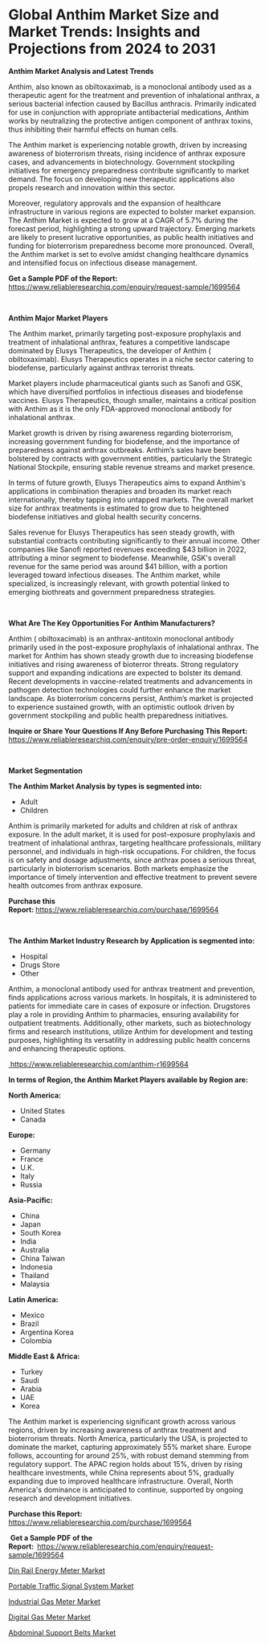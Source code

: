 <p><h1>Global Anthim Market Size and Market Trends: Insights and Projections from 2024 to 2031</h1></p><p><strong>Anthim Market Analysis and Latest Trends</strong></p>
<p><p>Anthim, also known as obiltoxaximab, is a monoclonal antibody used as a therapeutic agent for the treatment and prevention of inhalational anthrax, a serious bacterial infection caused by Bacillus anthracis. Primarily indicated for use in conjunction with appropriate antibacterial medications, Anthim works by neutralizing the protective antigen component of anthrax toxins, thus inhibiting their harmful effects on human cells.</p><p>The Anthim market is experiencing notable growth, driven by increasing awareness of bioterrorism threats, rising incidence of anthrax exposure cases, and advancements in biotechnology. Government stockpiling initiatives for emergency preparedness contribute significantly to market demand. The focus on developing new therapeutic applications also propels research and innovation within this sector.</p><p>Moreover, regulatory approvals and the expansion of healthcare infrastructure in various regions are expected to bolster market expansion. The Anthim Market is expected to grow at a CAGR of 5.7% during the forecast period, highlighting a strong upward trajectory. Emerging markets are likely to present lucrative opportunities, as public health initiatives and funding for bioterrorism preparedness become more pronounced. Overall, the Anthim market is set to evolve amidst changing healthcare dynamics and intensified focus on infectious disease management.</p></p>
<p><strong>Get a Sample PDF of the Report:&nbsp;</strong> <a href="https://www.reliableresearchiq.com/enquiry/request-sample/1699564?utm_campaign=1123&utm_medium=2&utm_source=Github&utm_content=ia&utm_term=20102024&utm_id=anthim">https://www.reliableresearchiq.com/enquiry/request-sample/1699564</a></p>
<p>&nbsp;</p>
<p><strong>Anthim Major Market Players</strong></p>
<p><p>The Anthim market, primarily targeting post-exposure prophylaxis and treatment of inhalational anthrax, features a competitive landscape dominated by Elusys Therapeutics, the developer of Anthim ( obiltoxaximab). Elusys Therapeutics operates in a niche sector catering to biodefense, particularly against anthrax terrorist threats.</p><p>Market players include pharmaceutical giants such as Sanofi and GSK, which have diversified portfolios in infectious diseases and biodefense vaccines. Elusys Therapeutics, though smaller, maintains a critical position with Anthim as it is the only FDA-approved monoclonal antibody for inhalational anthrax.</p><p>Market growth is driven by rising awareness regarding bioterrorism, increasing government funding for biodefense, and the importance of preparedness against anthrax outbreaks. Anthim’s sales have been bolstered by contracts with government entities, particularly the Strategic National Stockpile, ensuring stable revenue streams and market presence.</p><p>In terms of future growth, Elusys Therapeutics aims to expand Anthim's applications in combination therapies and broaden its market reach internationally, thereby tapping into untapped markets. The overall market size for anthrax treatments is estimated to grow due to heightened biodefense initiatives and global health security concerns.</p><p>Sales revenue for Elusys Therapeutics has seen steady growth, with substantial contracts contributing significantly to their annual income. Other companies like Sanofi reported revenues exceeding $43 billion in 2022, attributing a minor segment to biodefense. Meanwhile, GSK's overall revenue for the same period was around $41 billion, with a portion leveraged toward infectious diseases. The Anthim market, while specialized, is increasingly relevant, with growth potential linked to emerging biothreats and government preparedness strategies.</p></p>
<p>&nbsp;</p>
<p><strong>What Are The Key Opportunities For Anthim Manufacturers?</strong></p>
<p><p>Anthim ( obiltoxacimab) is an anthrax-antitoxin monoclonal antibody primarily used in the post-exposure prophylaxis of inhalational anthrax. The market for Anthim has shown steady growth due to increasing biodefense initiatives and rising awareness of bioterror threats. Strong regulatory support and expanding indications are expected to bolster its demand. Recent developments in vaccine-related treatments and advancements in pathogen detection technologies could further enhance the market landscape. As bioterrorism concerns persist, Anthim’s market is projected to experience sustained growth, with an optimistic outlook driven by government stockpiling and public health preparedness initiatives.</p></p>
<p><strong>Inquire or Share Your Questions If Any Before Purchasing This Report:</strong> <a href="https://www.reliableresearchiq.com/enquiry/pre-order-enquiry/1699564?utm_campaign=1123&utm_medium=2&utm_source=Github&utm_content=ia&utm_term=20102024&utm_id=anthim">https://www.reliableresearchiq.com/enquiry/pre-order-enquiry/1699564</a></p>
<p>&nbsp;</p>
<p><strong>Market Segmentation</strong></p>
<p><strong>The Anthim Market Analysis by types is segmented into:</strong></p>
<p><ul><li>Adult</li><li>Children</li></ul></p>
<p><p>Anthim is primarily marketed for adults and children at risk of anthrax exposure. In the adult market, it is used for post-exposure prophylaxis and treatment of inhalational anthrax, targeting healthcare professionals, military personnel, and individuals in high-risk occupations. For children, the focus is on safety and dosage adjustments, since anthrax poses a serious threat, particularly in bioterrorism scenarios. Both markets emphasize the importance of timely intervention and effective treatment to prevent severe health outcomes from anthrax exposure.</p></p>
<p><strong>Purchase this Report:&nbsp;</strong><a href="https://www.reliableresearchiq.com/purchase/1699564?utm_campaign=1123&utm_medium=2&utm_source=Github&utm_content=ia&utm_term=20102024&utm_id=anthim">https://www.reliableresearchiq.com/purchase/1699564</a></p>
<p>&nbsp;</p>
<p><strong>The Anthim Market Industry Research by Application is segmented into:</strong></p>
<p><ul><li>Hospital</li><li>Drugs Store</li><li>Other</li></ul></p>
<p><p>Anthim, a monoclonal antibody used for anthrax treatment and prevention, finds applications across various markets. In hospitals, it is administered to patients for immediate care in cases of exposure or infection. Drugstores play a role in providing Anthim to pharmacies, ensuring availability for outpatient treatments. Additionally, other markets, such as biotechnology firms and research institutions, utilize Anthim for development and testing purposes, highlighting its versatility in addressing public health concerns and enhancing therapeutic options.</p></p>
<p><a href="https://www.reliableresearchiq.com/anthim-r1699564?utm_campaign=1123&utm_medium=2&utm_source=Github&utm_content=ia&utm_term=20102024&utm_id=anthim">&nbsp;https://www.reliableresearchiq.com/anthim-r1699564</a></p>
<p><strong>In terms of Region, the Anthim Market Players available by Region are:</strong></p>
<p>
    <p> <strong> North America: </strong>
        <ul>
            <li>United States</li>
            <li>Canada</li>
        </ul>
        </p> 
    <p> <strong> Europe: </strong>
        <ul>
            <li>Germany</li>
            <li>France</li>
            <li>U.K.</li>
            <li>Italy</li>
            <li>Russia</li>
        </ul>
        </p> 
    <p> <strong> Asia-Pacific: </strong>
        <ul>
            <li>China</li>
            <li>Japan</li>
            <li>South Korea</li>
            <li>India</li>
            <li>Australia</li>
            <li>China Taiwan</li>
            <li>Indonesia</li>
            <li>Thailand</li>
            <li>Malaysia</li>
        </ul>
        </p> 
    <p> <strong> Latin America: </strong>
        <ul>
            <li>Mexico</li>
            <li>Brazil</li>
            <li>Argentina Korea</li>
            <li>Colombia</li>
        </ul>
        </p> 
    <p> <strong> Middle East & Africa: </strong>
        <ul>
            <li>Turkey</li>
            <li>Saudi</li>
            <li>Arabia</li>
            <li>UAE</li>
            <li>Korea</li>
        </ul>
    </p>
    </p>
<p><p>The Anthim market is experiencing significant growth across various regions, driven by increasing awareness of anthrax treatment and bioterrorism threats. North America, particularly the USA, is projected to dominate the market, capturing approximately 55% market share. Europe follows, accounting for around 25%, with robust demand stemming from regulatory support. The APAC region holds about 15%, driven by rising healthcare investments, while China represents about 5%, gradually expanding due to improved healthcare infrastructure. Overall, North America's dominance is anticipated to continue, supported by ongoing research and development initiatives.</p></p>
<p><strong>Purchase this Report: </strong><a href="https://www.reliableresearchiq.com/purchase/1699564?utm_campaign=1123&utm_medium=2&utm_source=Github&utm_content=ia&utm_term=20102024&utm_id=anthim">https://www.reliableresearchiq.com/purchase/1699564</a></p>
<p>&nbsp;<strong>Get a Sample PDF of the Report:&nbsp;&nbsp;</strong><a href="https://www.reliableresearchiq.com/enquiry/request-sample/1699564?utm_campaign=1123&utm_medium=2&utm_source=Github&utm_content=ia&utm_term=20102024&utm_id=anthim">https://www.reliableresearchiq.com/enquiry/request-sample/1699564</a></p>
<p><strong></strong></p>
<p><p><a href="https://issuu.com/reportprime-2/docs/din-rail-energy-meter-market-size-2_6726d578b79d5d?utm_campaign=1123&utm_medium=2&utm_source=Github&utm_content=ia&utm_term=20102024&utm_id=anthim">Din Rail Energy Meter Market</a></p><p><a href="https://issuu.com/reportprime-2/docs/portable-traffic-signal-system-mark_abb0582aec17e1?utm_campaign=1123&utm_medium=2&utm_source=Github&utm_content=ia&utm_term=20102024&utm_id=anthim">Portable Traffic Signal System Market</a></p><p><a href="https://github.com/brittroma9i/Market-Research-Report-List-1/blob/main/industrial-gas-meter-market.md?utm_campaign=1123&utm_medium=2&utm_source=Github&utm_content=ia&utm_term=20102024&utm_id=anthim">Industrial Gas Meter Market</a></p><p><a href="https://github.com/eleanore16mal/Market-Research-Report-List-1/blob/main/digital-gas-meter-market.md?utm_campaign=1123&utm_medium=2&utm_source=Github&utm_content=ia&utm_term=20102024&utm_id=anthim">Digital Gas Meter Market</a></p><p><a href="https://www.linkedin.com/pulse/driving-forces-global-abdominal-support-belts-market-trends-qewfe?utm_campaign=1123&utm_medium=2&utm_source=Github&utm_content=ia&utm_term=20102024&utm_id=anthim">Abdominal Support Belts Market</a></p></p>